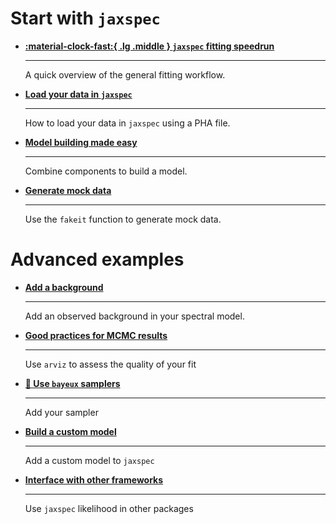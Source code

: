 # Start with `jaxspec`

<div class="grid cards" markdown>

-   [__:material-clock-fast:{ .lg .middle } `jaxspec` fitting speedrun__](fitting_example.md)

    ---

    A quick overview of the general fitting workflow.


-   [__Load your data in `jaxspec`__](load_data.ipynb)

    ---

    How to load your data in `jaxspec` using a PHA file.

-   [__Model building made easy__](build_model.md)

    ---

    Combine components to build a model.


-   [__Generate mock data__](fakeits.md)

    ---

    Use the `fakeit` function to generate mock data.


</div>

# Advanced examples

<div class="grid cards" markdown>

-   [__Add a background__](background.md)

    ---

    Add an observed background in your spectral model.

-   [__Good practices for MCMC results__](work_with_arviz.ipynb)

    ---

    Use `arviz` to assess the quality of your fit


-   [__🚧 Use `bayeux` samplers__]()

    ---

    Add your sampler

-   [__Build a custom model__](custom_model.md)

    ---

    Add a custom model to `jaxspec`

-   [__Interface with other frameworks__](external_samplers.ipynb)

    ---

    Use `jaxspec` likelihood in other packages


</div>